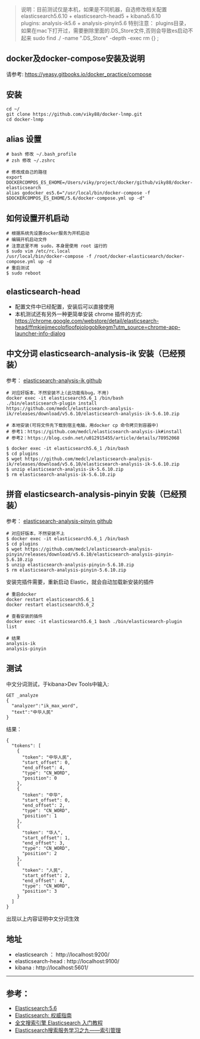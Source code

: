 > 说明：目前测试仅是本机，如果是不同机器，自选修改相关配置  
> elasticsearch5.6.10 + elasticsearch-head5 + kibana5.6.10   
> plugins: analysis-ik5.6 + analysis-pinyin5.6
> 特别注意： plugins目录，如果在mac下打开过，需要删除里面的.DS_Store文件,否则会导致es启动不起来
>          sudo find ./ -name ".DS_Store" -depth -exec rm {} \;

## docker及docker-compose安装及说明
请参考: https://yeasy.gitbooks.io/docker_practice/compose


## 安装
```
cd ~/
git clone https://github.com/viky88/docker-lnmp.git
cd docker-lnmp

```
## alias 设置
```
# bash 修改 ~/.bash_profile  
# zsh 修改 ~/.zshrc

# 修改成自己的路径
export DOCKERCOMPOS_ES_EHOME=/Users/viky/project/docker/github/viky88/docker-elasticsearch
alias godocker_es5.6="/usr/local/bin/docker-compose -f $DOCKERCOMPOS_ES_EHOME/5.6/docker-compose.yml up -d"

```
## 如何设置开机启动
```
# 根据系统先设置docker服务为开机启动
# 编辑开机启动文件
# 注意这里不用 sudo，本身是使用 root 运行的
$ sudo vim /etc/rc.local
/usr/local/bin/docker-compose -f /root/docker-elasticsearch/docker-compose.yml up -d
# 重启测试
$ sudo reboot
```
## elasticsearch-head

- 配置文件中已经配置，安装后可以直接使用
- 本机测试还有另外一种更简单安装 chrome 插件的方式:  
https://chrome.google.com/webstore/detail/elasticsearch-head/ffmkiejjmecolpfloofpjologoblkegm?utm_source=chrome-app-launcher-info-dialog

## 中文分词 elasticsearch-analysis-ik 安装（已经预装）
参考： [elasticsearch-analysis-ik github](https://github.com/medcl/elasticsearch-analysis-ik)

```
# 对应好版本，不然安装不上(此功能有bug，不用)
docker exec -it elasticsearch5.6_1 /bin/bash
./bin/elasticsearch-plugin install https://github.com/medcl/elasticsearch-analysis-ik/releases/download/v5.6.10/elasticsearch-analysis-ik-5.6.10.zip

# 本地安装(可将文件先下载到宿主电脑，用docker cp 命令拷贝到容器中)
# 参考1：https://github.com/medcl/elasticsearch-analysis-ik#install
# 参考2：https://blog.csdn.net/u012915455/article/details/78952068

$ docker exec -it elasticsearch5.6_1 /bin/bash
$ cd plugins
$ wget https://github.com/medcl/elasticsearch-analysis-ik/releases/download/v5.6.10/elasticsearch-analysis-ik-5.6.10.zip
$ unzip elasticsearch-analysis-ik-5.6.10.zip
$ rm elasticsearch-analysis-ik-5.6.10.zip
```

## 拼音 elasticsearch-analysis-pinyin 安装（已经预装）
参考：  [elasticsearch-analysis-pinyin github](https://github.com/medcl/elasticsearch-analysis-pinyin)

```
# 对应好版本，不然安装不上
$ docker exec -it elasticsearch5.6_1 /bin/bash
$ cd plugins
$ wget https://github.com/medcl/elasticsearch-analysis-pinyin/releases/download/v5.6.10/elasticsearch-analysis-pinyin-5.6.10.zip
$ unzip elasticsearch-analysis-pinyin-5.6.10.zip
$ rm elasticsearch-analysis-pinyin-5.6.10.zip
```
安装完插件需要，重新启动 Elastic，就会自动加载新安装的插件

```
# 重启docker
docker restart elasticsearch5.6_1
docker restart elasticsearch5.6_2

# 查看安装的插件
docker exec -it elasticsearch5.6_1 bash ./bin/elasticsearch-plugin list

# 结果
analysis-ik
analysis-pinyin
```

## 测试

中文分词测试，于kibana>Dev Tools中输入:
```
GET _analyze
{
  "analyzer":"ik_max_word",
  "text":"中华人民"
}
```
结果：
```
{
  "tokens": [
    {
      "token": "中华人民",
      "start_offset": 0,
      "end_offset": 4,
      "type": "CN_WORD",
      "position": 0
    },
    {
      "token": "中华",
      "start_offset": 0,
      "end_offset": 2,
      "type": "CN_WORD",
      "position": 1
    },
    {
      "token": "华人",
      "start_offset": 1,
      "end_offset": 3,
      "type": "CN_WORD",
      "position": 2
    },
    {
      "token": "人民",
      "start_offset": 2,
      "end_offset": 4,
      "type": "CN_WORD",
      "position": 3
    }
  ]
}
```
出现以上内容证明中文分词生效

## 地址
- elasticsearch ： http://localhost:9200/
- elasticsearch-head : http://localhost:9100/
- kibana : http://localhost:5601/

---
## 参考：
- [Elasticsearch:5.6](https://www.elastic.co/guide/en/elasticsearch/reference/5.6/getting-started.html)
- [Elasticsearch: 权威指南](https://www.elastic.co/guide/cn/elasticsearch/guide/cn/index.html)
- [全文搜索引擎 Elasticsearch 入门教程](http://www.ruanyifeng.com/blog/2017/08/elasticsearch.html)
- [Elasticsearch搜索服务学习之九——索引管理](https://blog.belonk.com/c/elasticsearch_index_management.html)